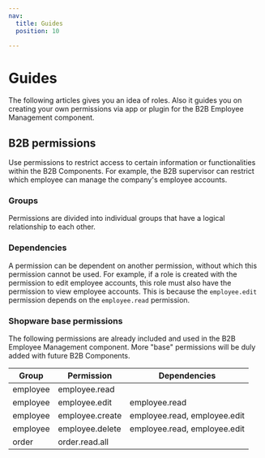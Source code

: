 ```yaml
---
nav:
  title: Guides
  position: 10

---
```


# Guides

The following articles gives you an idea of roles. Also it guides you on creating your own permissions via app or plugin for the B2B Employee Management component.

## B2B permissions

Use permissions to restrict access to certain information or functionalities within the B2B Components. For example, the B2B supervisor can restrict which employee can manage the company's employee accounts.

### Groups

Permissions are divided into individual groups that have a logical relationship to each other.

### Dependencies

A permission can be dependent on another permission, without which this permission cannot be used. For example, if a role is created with the permission to edit employee accounts, this role must also have the permission to view employee accounts. This is because the `employee.edit` permission depends on the `employee.read` permission.

### Shopware base permissions

The following permissions are already included and used in the B2B Employee Management component. More "base" permissions will be duly added with future B2B Components.

| Group | Permission | Dependencies  |
|---------|----------|-----------|
| employee | employee.read | |
| employee | employee.edit | employee.read |
| employee | employee.create | employee.read, employee.edit |
| employee | employee.delete | employee.read, employee.edit |
| order | order.read.all | |
